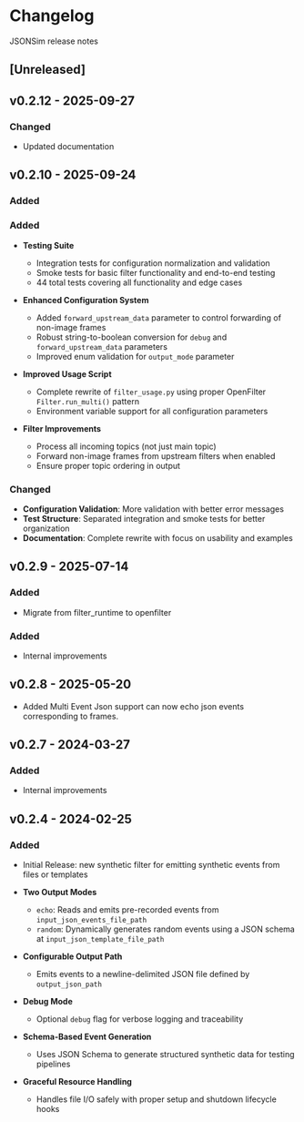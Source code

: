 # Changelog
JSONSim release notes

## [Unreleased]

## v0.2.12 - 2025-09-27
### Changed
- Updated documentation

## v0.2.10 - 2025-09-24
### Added

### Added
- **Testing Suite**
  - Integration tests for configuration normalization and validation
  - Smoke tests for basic filter functionality and end-to-end testing
  - 44 total tests covering all functionality and edge cases

- **Enhanced Configuration System**
  - Added `forward_upstream_data` parameter to control forwarding of non-image frames
  - Robust string-to-boolean conversion for `debug` and `forward_upstream_data` parameters
  - Improved enum validation for `output_mode` parameter

- **Improved Usage Script**
  - Complete rewrite of `filter_usage.py` using proper OpenFilter `Filter.run_multi()` pattern
  - Environment variable support for all configuration parameters

- **Filter Improvements**
  - Process all incoming topics (not just main topic)
  - Forward non-image frames from upstream filters when enabled
  - Ensure proper topic ordering in output

### Changed
- **Configuration Validation**: More validation with better error messages
- **Test Structure**: Separated integration and smoke tests for better organization
- **Documentation**: Complete rewrite with focus on usability and examples

## v0.2.9 - 2025-07-14
### Added
- Migrate from filter_runtime to openfilter

### Added
- Internal improvements
## v0.2.8 - 2025-05-20
- Added Multi Event Json support can now echo json events corresponding to frames.

## v0.2.7 - 2024-03-27

### Added
- Internal improvements

## v0.2.4 - 2024-02-25

### Added
- Initial Release: new synthetic filter for emitting synthetic events from files or templates

- **Two Output Modes**
  - `echo`: Reads and emits pre-recorded events from `input_json_events_file_path`
  - `random`: Dynamically generates random events using a JSON schema at `input_json_template_file_path`

- **Configurable Output Path**
  - Emits events to a newline-delimited JSON file defined by `output_json_path`

- **Debug Mode**
  - Optional `debug` flag for verbose logging and traceability

- **Schema-Based Event Generation**
  - Uses JSON Schema to generate structured synthetic data for testing pipelines

- **Graceful Resource Handling**
  - Handles file I/O safely with proper setup and shutdown lifecycle hooks
